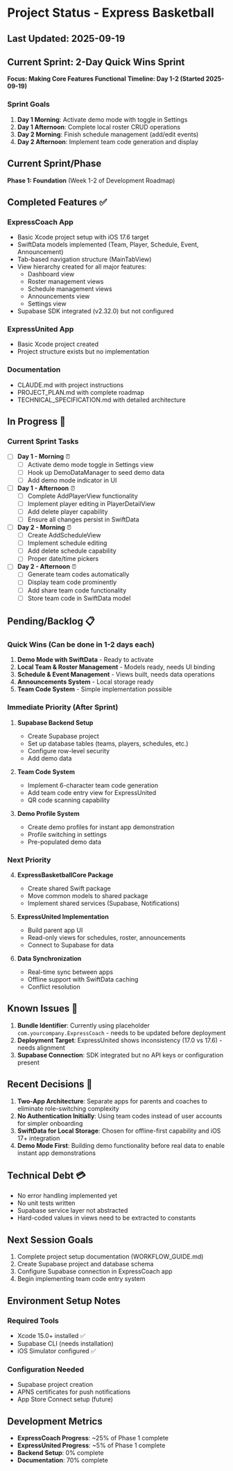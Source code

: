 # Project Status - Express Basketball

## Last Updated: 2025-09-19

## Current Sprint: 2-Day Quick Wins Sprint
**Focus: Making Core Features Functional**
**Timeline: Day 1-2 (Started 2025-09-19)**

### Sprint Goals
1. **Day 1 Morning**: Activate demo mode with toggle in Settings
2. **Day 1 Afternoon**: Complete local roster CRUD operations
3. **Day 2 Morning**: Finish schedule management (add/edit events)
4. **Day 2 Afternoon**: Implement team code generation and display

## Current Sprint/Phase
**Phase 1: Foundation** (Week 1-2 of Development Roadmap)

## Completed Features ✅

### ExpressCoach App
- Basic Xcode project setup with iOS 17.6 target
- SwiftData models implemented (Team, Player, Schedule, Event, Announcement)
- Tab-based navigation structure (MainTabView)
- View hierarchy created for all major features:
  - Dashboard view
  - Roster management views
  - Schedule management views
  - Announcements view
  - Settings view
- Supabase SDK integrated (v2.32.0) but not configured

### ExpressUnited App
- Basic Xcode project created
- Project structure exists but no implementation

### Documentation
- CLAUDE.md with project instructions
- PROJECT_PLAN.md with complete roadmap
- TECHNICAL_SPECIFICATION.md with detailed architecture

## In Progress 🚧

### Current Sprint Tasks
- [ ] **Day 1 - Morning** ⏰
  - [ ] Activate demo mode toggle in Settings view
  - [ ] Hook up DemoDataManager to seed demo data
  - [ ] Add demo mode indicator in UI

- [ ] **Day 1 - Afternoon** ⏰
  - [ ] Complete AddPlayerView functionality
  - [ ] Implement player editing in PlayerDetailView
  - [ ] Add delete player capability
  - [ ] Ensure all changes persist in SwiftData

- [ ] **Day 2 - Morning** ⏰
  - [ ] Create AddScheduleView
  - [ ] Implement schedule editing
  - [ ] Add delete schedule capability
  - [ ] Proper date/time pickers

- [ ] **Day 2 - Afternoon** ⏰
  - [ ] Generate team codes automatically
  - [ ] Display team code prominently
  - [ ] Add share team code functionality
  - [ ] Store team code in SwiftData model

## Pending/Backlog 📋

### Quick Wins (Can be done in 1-2 days each)
1. **Demo Mode with SwiftData** - Ready to activate
2. **Local Team & Roster Management** - Models ready, needs UI binding
3. **Schedule & Event Management** - Views built, needs data operations
4. **Announcements System** - Local storage ready
5. **Team Code System** - Simple implementation possible

### Immediate Priority (After Sprint)
1. **Supabase Backend Setup**
   - Create Supabase project
   - Set up database tables (teams, players, schedules, etc.)
   - Configure row-level security
   - Add demo data

2. **Team Code System**
   - Implement 6-character team code generation
   - Add team code entry view for ExpressUnited
   - QR code scanning capability

3. **Demo Profile System**
   - Create demo profiles for instant app demonstration
   - Profile switching in settings
   - Pre-populated demo data

### Next Priority
4. **ExpressBasketballCore Package**
   - Create shared Swift package
   - Move common models to shared package
   - Implement shared services (Supabase, Notifications)

5. **ExpressUnited Implementation**
   - Build parent app UI
   - Read-only views for schedules, roster, announcements
   - Connect to Supabase for data

6. **Data Synchronization**
   - Real-time sync between apps
   - Offline support with SwiftData caching
   - Conflict resolution

## Known Issues 🐛

1. **Bundle Identifier**: Currently using placeholder `com.yourcompany.ExpressCoach` - needs to be updated before deployment
2. **Deployment Target**: ExpressUnited shows inconsistency (17.0 vs 17.6) - needs alignment
3. **Supabase Connection**: SDK integrated but no API keys or configuration present

## Recent Decisions 📝

1. **Two-App Architecture**: Separate apps for parents and coaches to eliminate role-switching complexity
2. **No Authentication Initially**: Using team codes instead of user accounts for simpler onboarding
3. **SwiftData for Local Storage**: Chosen for offline-first capability and iOS 17+ integration
4. **Demo Mode First**: Building demo functionality before real data to enable instant app demonstrations

## Technical Debt 💳

- No error handling implemented yet
- No unit tests written
- Supabase service layer not abstracted
- Hard-coded values in views need to be extracted to constants

## Next Session Goals

1. Complete project setup documentation (WORKFLOW_GUIDE.md)
2. Create Supabase project and database schema
3. Configure Supabase connection in ExpressCoach app
4. Begin implementing team code entry system

## Environment Setup Notes

### Required Tools
- Xcode 15.0+ installed ✅
- Supabase CLI (needs installation)
- iOS Simulator configured ✅

### Configuration Needed
- Supabase project creation
- APNS certificates for push notifications
- App Store Connect setup (future)

## Development Metrics

- **ExpressCoach Progress**: ~25% of Phase 1 complete
- **ExpressUnited Progress**: ~5% of Phase 1 complete
- **Backend Setup**: 0% complete
- **Documentation**: 70% complete